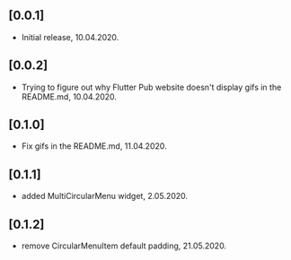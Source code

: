 ## [0.0.1]
- Initial release, 10.04.2020.

## [0.0.2]
- Trying to figure out why Flutter Pub website doesn't display gifs in the README.md, 10.04.2020.

## [0.1.0]
- Fix gifs in the README.md, 11.04.2020.

## [0.1.1]
- added MultiCircularMenu widget, 2.05.2020.

## [0.1.2]
- remove CircularMenuItem default padding, 21.05.2020.
